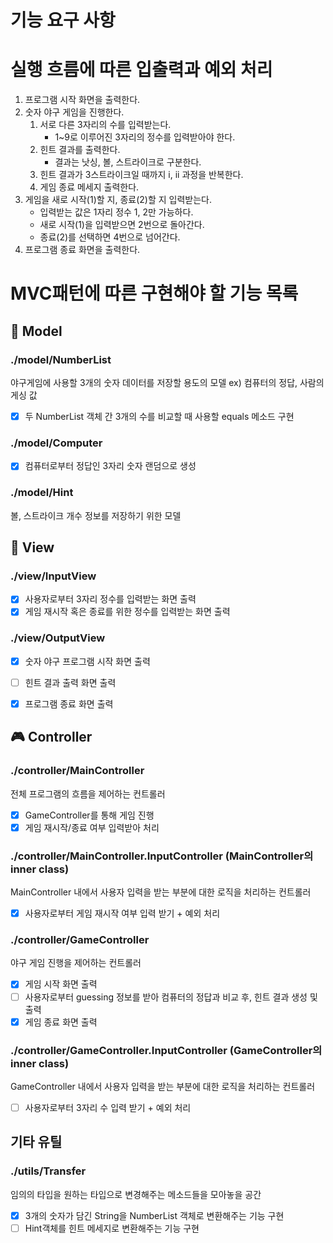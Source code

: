 # 기능 요구 사항

# 실행 흐름에 따른 입출력과 예외 처리
1. 프로그램 시작 화면을 출력한다.
2. 숫자 야구 게임을 진행한다.
   1. 서로 다른 3자리의 수를 입력받는다.
      * 1~9로 이루어진 3자리의 정수를 입력받아야 한다.
   2. 힌트 결과를 출력한다.
      * 결과는 낫싱, 볼, 스트라이크로 구분한다.
   3. 힌트 결과가 3스트라이크일 때까지 i, ii 과정을 반복한다. 
   4. 게임 종료 메세지 출력한다.
3. 게임을 새로 시작(1)할 지, 종료(2)할 지 입력받는다.
    * 입력받는 값은 1자리 정수 1, 2만 가능하다.
    * 새로 시작(1)을 입력받으면 2번으로 돌아간다.
    * 종료(2)를 선택하면 4번으로 넘어간다.
4. 프로그램 종료 화면을 출력한다.

# MVC패턴에 따른 구현해야 할 기능 목록
## 🧑 Model
### ./model/NumberList
야구게임에 사용할 3개의 숫자 데이터를 저장할 용도의 모델
ex) 컴퓨터의 정답, 사람의 게싱 값
* [x] 두 NumberList 객체 간 3개의 수를 비교할 때 사용할 equals 메소드 구현

### ./model/Computer
* [x] 컴퓨터로부터 정답인 3자리 숫자 랜덤으로 생성

### ./model/Hint
볼, 스트라이크 개수 정보를 저장하기 위한 모델


## 🔎 View
### ./view/InputView
* [x] 사용자로부터 3자리 정수를 입력받는 화면 출력
* [x] 게임 재시작 혹은 종료를 위한 정수를 입력받는 화면 출력

### ./view/OutputView
* [x] 숫자 야구 프로그램 시작 화면 출력
* [ ] 힌트 결과 출력 화면 출력
* [x] 프로그램 종료 화면 출력


## 🎮 Controller
### ./controller/MainController
전체 프로그램의 흐름을 제어하는 컨트롤러
* [x] GameController를 통해 게임 진행
* [x] 게임 재시작/종료 여부 입력받아 처리

### ./controller/MainController.InputController (MainController의 inner class)
MainController 내에서 사용자 입력을 받는 부분에 대한 로직을 처리하는 컨트롤러
* [x] 사용자로부터 게임 재시작 여부 입력 받기 + 예외 처리


### ./controller/GameController
야구 게임 진행을 제어하는 컨트롤러
* [x] 게임 시작 화면 출력
* [ ] 사용자로부터 guessing 정보를 받아 컴퓨터의 정답과 비교 후, 힌트 결과 생성 및 출력
* [x] 게임 종료 화면 출력

### ./controller/GameController.InputController (GameController의 inner class)
GameController 내에서 사용자 입력을 받는 부분에 대한 로직을 처리하는 컨트롤러
* [ ] 사용자로부터 3자리 수 입력 받기 + 예외 처리

## 기타 유틸
### ./utils/Transfer
임의의 타입을 원하는 타입으로 변경해주는 메소드들을 모아놓을 공간
* [x] 3개의 숫자가 담긴 String을 NumberList 객체로 변환해주는 기능 구현
* [ ] Hint객체를 힌트 메세지로 변환해주는 기능 구현